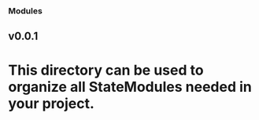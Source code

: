 ### Modules

## v0.0.1

# This directory can be used to organize all StateModules needed in your project.